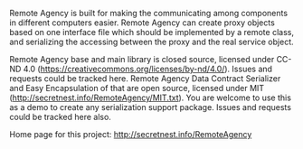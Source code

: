 Remote Agency is built for making the communicating among components in different computers easier. 
Remote Agency can create proxy objects based on one interface file which should be implemented by a remote class, and serializing the accessing between the proxy and the real service object.

Remote Agency base and main library is closed source, licensed under CC-ND 4.0 (https://creativecommons.org/licenses/by-nd/4.0/). Issues and requests could be tracked here.
Remote Agency Data Contract Serializer and Easy Encapsulation of that are open source, licensed under MIT (http://secretnest.info/RemoteAgency/MIT.txt). You are welcome to use this as a demo to create any serialization support package. Issues and requests could be tracked here also.

Home page for this project: http://secretnest.info/RemoteAgency
